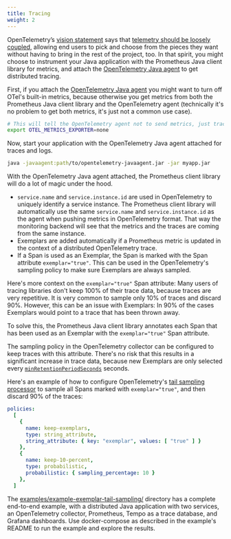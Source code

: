 ```yaml
---
title: Tracing
weight: 2
---
```


OpenTelemetry’s [vision statement](https://github.com/open-telemetry/community/blob/main/mission-vision-values.md) says that [telemetry should be loosely coupled](https://github.com/open-telemetry/community/blob/main/mission-vision-values.md#telemetry-should-be-loosely-coupled), allowing end users to pick and choose from the pieces they want without having to bring in the rest of the project, too. In that spirit, you might choose to instrument your Java application with the Prometheus Java client library for metrics, and attach the [OpenTelemetry Java agent](https://github.com/open-telemetry/opentelemetry-java-instrumentation/) to get distributed tracing.

First, if you attach the [OpenTelemetry Java agent](https://github.com/open-telemetry/opentelemetry-java-instrumentation/) you might want to turn off OTel's built-in metrics, because otherwise you get metrics from both the Prometheus Java client library and the OpenTelemetry agent (technically it's no problem to get both metrics, it's just not a common use case).

```bash
# This will tell the OpenTelemetry agent not to send metrics, just traces and logs.
export OTEL_METRICS_EXPORTER=none
```

Now, start your application with the OpenTelemetry Java agent attached for traces and logs.

```bash
java -javaagent:path/to/opentelemetry-javaagent.jar -jar myapp.jar
```

With the OpenTelemetry Java agent attached, the Prometheus client library will do a lot of magic under the hood.

* `service.name` and `service.instance.id` are used in OpenTelemetry to uniquely identify a service instance. The Prometheus client library will automatically use the same `service.name` and `service.instance.id` as the agent when pushing metrics in OpenTelemetry format. That way the monitoring backend will see that the metrics and the traces are coming from the same instance.
* Exemplars are added automatically if a Prometheus metric is updated in the context of a distributed OpenTelemetry trace.
* If a Span is used as an Exemplar, the Span is marked with the Span attribute `exemplar="true"`. This can be used in the OpenTelemetry's sampling policy to make sure Exemplars are always sampled.

Here's more context on the `exemplar="true"` Span attribute: Many users of tracing libraries don't keep 100% of their trace data, because traces are very repetitive. It is very common to sample only 10% of traces and discard 90%. However, this can be an issue with Exemplars: In 90% of the cases Exemplars would point to a trace that has been thrown away.

To solve this, the Prometheus Java client library annotates each Span that has been used as an Exemplar with the `exemplar="true"` Span attribute.

The sampling policy in the OpenTelemetry collector can be configured to keep traces with this attribute. There's no risk that this results in a significant increase in trace data, because new Exemplars are only selected every [`minRetentionPeriodSeconds`](../../config/config/#exemplar-properties) seconds.

Here's an example of how to configure OpenTelemetry's [tail sampling processor](https://github.com/open-telemetry/opentelemetry-collector-contrib/blob/main/processor/tailsamplingprocessor/) to sample all Spans marked with `exemplar="true"`, and then discard 90% of the traces:

```yaml
policies:
  [
    {
      name: keep-exemplars,
      type: string_attribute,
      string_attribute: { key: "exemplar", values: [ "true" ] }
    },
    {
      name: keep-10-percent,
      type: probabilistic,
      probabilistic: { sampling_percentage: 10 }
    },
  ]
```

The [examples/example-exemplar-tail-sampling/](https://github.com/prometheus/client_java/tree/main/examples/example-exemplars-tail-sampling) directory has a complete end-to-end example, with a distributed Java application with two services, an OpenTelemetry collector, Prometheus, Tempo as a trace database, and Grafana dashboards. Use docker-compose as described in the example's README to run the example and explore the results.
